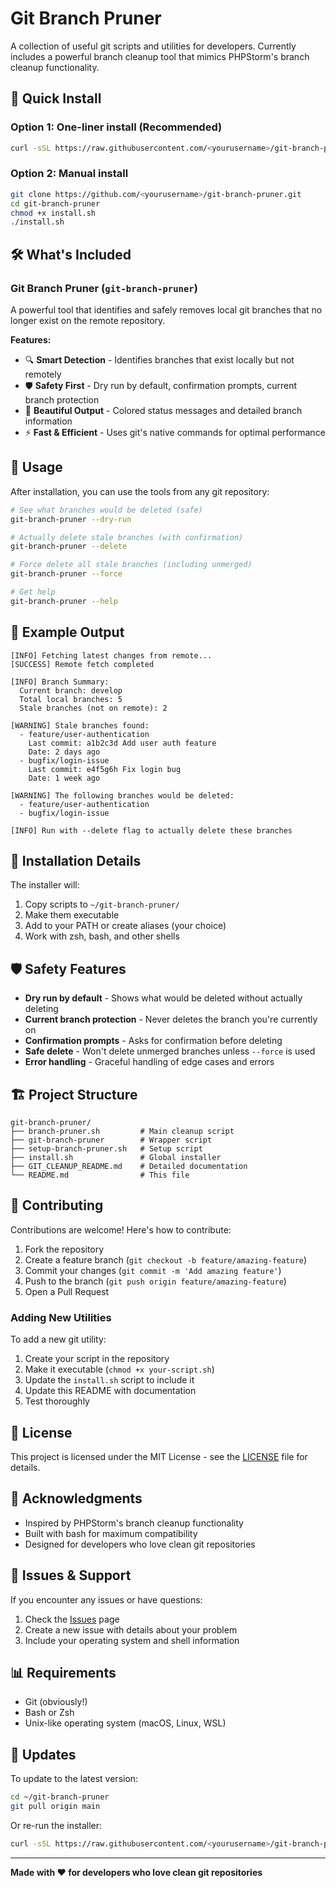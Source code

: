 # Git Branch Pruner

A collection of useful git scripts and utilities for developers. Currently includes a powerful branch cleanup tool that mimics PHPStorm's branch cleanup functionality.

## 🚀 Quick Install

### Option 1: One-liner install (Recommended)
```bash
curl -sSL https://raw.githubusercontent.com/<yourusername>/git-branch-pruner/main/install.sh | bash
```

### Option 2: Manual install
```bash
git clone https://github.com/<yourusername>/git-branch-pruner.git
cd git-branch-pruner
chmod +x install.sh
./install.sh
```

## 🛠️ What's Included

### Git Branch Pruner (`git-branch-pruner`)
A powerful tool that identifies and safely removes local git branches that no longer exist on the remote repository.

**Features:**
- 🔍 **Smart Detection** - Identifies branches that exist locally but not remotely
- 🛡️ **Safety First** - Dry run by default, confirmation prompts, current branch protection
- 🎨 **Beautiful Output** - Colored status messages and detailed branch information
- ⚡ **Fast & Efficient** - Uses git's native commands for optimal performance

## 📖 Usage

After installation, you can use the tools from any git repository:

```bash
# See what branches would be deleted (safe)
git-branch-pruner --dry-run

# Actually delete stale branches (with confirmation)
git-branch-pruner --delete

# Force delete all stale branches (including unmerged)
git-branch-pruner --force

# Get help
git-branch-pruner --help
```

## 🎯 Example Output

```
[INFO] Fetching latest changes from remote...
[SUCCESS] Remote fetch completed

[INFO] Branch Summary:
  Current branch: develop
  Total local branches: 5
  Stale branches (not on remote): 2

[WARNING] Stale branches found:
  - feature/user-authentication
    Last commit: a1b2c3d Add user auth feature
    Date: 2 days ago
  - bugfix/login-issue
    Last commit: e4f5g6h Fix login bug
    Date: 1 week ago

[WARNING] The following branches would be deleted:
  - feature/user-authentication
  - bugfix/login-issue

[INFO] Run with --delete flag to actually delete these branches
```

## 🔧 Installation Details

The installer will:
1. Copy scripts to `~/git-branch-pruner/`
2. Make them executable
3. Add to your PATH or create aliases (your choice)
4. Work with zsh, bash, and other shells

## 🛡️ Safety Features

- **Dry run by default** - Shows what would be deleted without actually deleting
- **Current branch protection** - Never deletes the branch you're currently on
- **Confirmation prompts** - Asks for confirmation before deleting
- **Safe delete** - Won't delete unmerged branches unless `--force` is used
- **Error handling** - Graceful handling of edge cases and errors

## 🏗️ Project Structure

```
git-branch-pruner/
├── branch-pruner.sh         # Main cleanup script
├── git-branch-pruner        # Wrapper script
├── setup-branch-pruner.sh   # Setup script
├── install.sh               # Global installer
├── GIT_CLEANUP_README.md    # Detailed documentation
└── README.md                # This file
```

## 🤝 Contributing

Contributions are welcome! Here's how to contribute:

1. Fork the repository
2. Create a feature branch (`git checkout -b feature/amazing-feature`)
3. Commit your changes (`git commit -m 'Add amazing feature'`)
4. Push to the branch (`git push origin feature/amazing-feature`)
5. Open a Pull Request

### Adding New Utilities

To add a new git utility:

1. Create your script in the repository
2. Make it executable (`chmod +x your-script.sh`)
3. Update the `install.sh` script to include it
4. Update this README with documentation
5. Test thoroughly

## 📝 License

This project is licensed under the MIT License - see the [LICENSE](LICENSE) file for details.

## 🙏 Acknowledgments

- Inspired by PHPStorm's branch cleanup functionality
- Built with bash for maximum compatibility
- Designed for developers who love clean git repositories

## 🐛 Issues & Support

If you encounter any issues or have questions:

1. Check the [Issues](https://github.com/<yourusername>/git-branch-pruner/issues) page
2. Create a new issue with details about your problem
3. Include your operating system and shell information

## 📊 Requirements

- Git (obviously!)
- Bash or Zsh
- Unix-like operating system (macOS, Linux, WSL)

## 🔄 Updates

To update to the latest version:

```bash
cd ~/git-branch-pruner
git pull origin main
```

Or re-run the installer:

```bash
curl -sSL https://raw.githubusercontent.com/<yourusername>/git-branch-pruner/main/install.sh | bash
```

---

**Made with ❤️ for developers who love clean git repositories**
